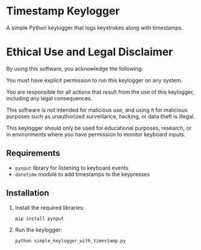 # Timestamp Keylogger

A simple Python keylogger that logs keystrokes along with timestamps.

# Ethical Use and Legal Disclaimer
By using this software, you acknowledge the following:

You must have explicit permission to run this keylogger on any system.

You are responsible for all actions that result from the use of this keylogger, including any legal consequences.

This software is not intended for malicious use, and using it for malicious purposes such as unauthorized surveillance, hacking, or data theft is illegal.

This keylogger should only be used for educational purposes, research, or in environments where you have permission to monitor keyboard inputs.

## Requirements

- `pynput` library for listening to keyboard events
- `datetime` module to add timestamps to the keypresses

## Installation

1. Install the required libraries:

    ```bash
    pip install pynput
    ```

2. Run the keylogger:

    ```bash
    python simple_keylogger_with_timestamp.py
    ```

